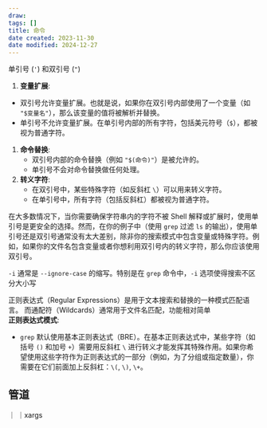 ```yaml
---
draw:
tags: []
title: 命令
date created: 2023-11-30
date modified: 2024-12-27
---
```


单引号 (`'`) 和双引号 (`"`)  

1. **变量扩展**:  
- 双引号允许变量扩展。也就是说，如果你在双引号内部使用了一个变量（如 `"$变量名"`），那么该变量的值将被解析并替换。
- 单引号不允许变量扩展。在单引号内部的所有字符，包括美元符号（`$`），都被视为普通字符。
1. **命令替换**:
    - 双引号内部的命令替换（例如 `"$(命令)"`）是被允许的。
    - 单引号不会对命令替换做任何处理。
2. **转义字符**:
    - 在双引号中，某些特殊字符（如反斜杠 `\`）可以用来转义字符。
    - 在单引号中，所有字符（包括反斜杠）都被视为普通字符。

在大多数情况下，当你需要确保字符串内的字符不被 Shell 解释或扩展时，使用单引号是更安全的选择。然而，在你的例子中（使用 `grep` 过滤 `ls` 的输出），使用单引号还是双引号通常没有太大差别，除非你的搜索模式中包含变量或特殊字符。例如，如果你的文件名包含变量或者你想利用双引号内的转义字符，那么你应该使用双引号。

`-i` 通常是 `--ignore-case` 的缩写。特别是在 `grep` 命令中，`-i` 选项使得搜索不区分大小写

正则表达式（Regular Expressions）是用于文本搜索和替换的一种模式匹配语言。
而通配符（Wildcards）通常用于文件名匹配，功能相对简单  
**正则表达式模式**:

- `grep` 默认使用基本正则表达式（BRE）。在基本正则表达式中，某些字符（如括号 `()` 和加号 `+`）需要用反斜杠 `\` 进行转义才能发挥其特殊作用。如果你希望使用这些字符作为正则表达式的一部分（例如，为了分组或指定数量），你需要在它们前面加上反斜杠：`\(`, `\)`, `\+`。

## 管道

｜
｜xargs

